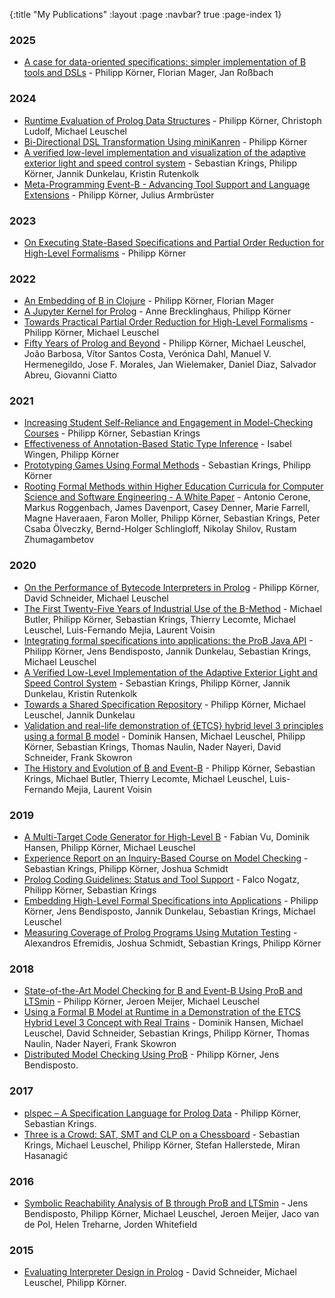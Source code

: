 {:title "My Publications"
 :layout :page
 :navbar? true
 :page-index 1}

### 2025
- [A case for data-oriented specifications: simpler implementation of B tools and DSLs](/posts-output/2025-03-15-STTT-lisb-journal) - Philipp Körner, Florian Mager, Jan Roßbach

### 2024
- [Runtime Evaluation of Prolog Data Structures](/posts-output/2024-08-02-WLP24-prolog-datastructures) - Philipp Körner, Christoph Ludolf, Michael Leuschel
- [Bi-Directional DSL Transformation Using miniKanren](/posts-output/2024-08-02-WLP24-lisb-miniKanren) - Philipp Körner
- [A verified low-level implementation and visualization of the adaptive exterior light and speed control system](/posts-output/2024-05-13-STTT-els-scs-case-study) - Sebastian Krings, Philipp Körner, Jannik Dunkelau, Kristin Rutenkolk
- [Meta-Programming Event-B - Advancing Tool Support and Language Extensions](/posts-output/2024-04-19-ABZ24-lisb-eventb) - Philipp Körner, Julius Armbrüster

### 2023
- [On Executing State-Based Specifications and Partial Order Reduction for High-Level Formalisms](/posts-output/2023-01-13-HHU-dissertation) - Philipp Körner

### 2022

- [An Embedding of B in Clojure](/posts-output/2022-09-08-MoDeVVa22-lisb) - Philipp Körner, Florian Mager
- [A Jupyter Kernel for Prolog](/posts-output/2022-09-06-WLP22-jupyter-sicstus) - Anne Brecklinghaus, Philipp Körner
- [Towards Practical Partial Order Reduction for High-Level Formalisms](/posts-output/2022-05-06-VSTTE22-por) - Philipp Körner, Michael Leuschel
- [Fifty Years of Prolog and Beyond](/posts-output/2022-03-09-TPLP-50-years-prolog) - Philipp Körner, Michael Leuschel, João Barbosa, Vítor Santos Costa, Verónica Dahl, Manuel V. Hermenegildo, Jose F. Morales, Jan Wielemaker, Daniel Diaz, Salvador Abreu, Giovanni Ciatto 

### 2021
- [Increasing Student Self-Reliance and Engagement in Model-Checking Courses](/posts-output/2021-10-22-FMTea21-model-checking-course) - Philipp Körner, Sebastian Krings
- [Effectiveness of Annotation-Based Static Type Inference](/posts-output/2020-12-01-WFLP20-plstatic) - Isabel Wingen, Philipp Körner
- [Prototyping Games Using Formal Methods](/posts-output/2020-01-07-FMFun19-prototyping-games) - Sebastian Krings, Philipp Körner
- [Rooting Formal Methods within Higher Education Curricula for Computer Science and Software Engineering - A White Paper](/posts-output/2021-03-11-FMFun-fm-whitepaper) - Antonio Cerone, Markus Roggenbach, James Davenport, Casey Denner, Marie Farrell, Magne Haveraaen, Faron Moller, Philipp Körner, Sebastian Krings, Peter Csaba Ölveczky, Bernd-Holger Schlingloff, Nikolay Shilov, Rustam Zhumagambetov

### 2020
- [On the Performance of Bytecode Interpreters in Prolog](/posts-output/2020-12-01-WFLP20-bytecode-interpreters-prolog) - Philipp Körner, David Schneider, Michael Leuschel
- [The First Twenty-Five Years of Industrial Use of the B-Method](/posts-output/2020-08-12-FMICS-25-years-B) - Michael Butler, Philipp Körner, Sebastian Krings, Thierry Lecomte, Michael Leuschel, Luis-Fernando Mejia, Laurent Voisin 
- [Integrating formal specifications into applications: the ProB Java API](/posts-output/2020-08-13-FMSD-prob-java-api) - Philipp Körner, Jens Bendisposto, Jannik Dunkelau, Sebastian Krings, Michael Leuschel
- [A Verified Low-Level Implementation of the Adaptive Exterior Light and Speed Control System](/posts-output/2020-03-26-ABZ20-els-scs-case-study) - Sebastian Krings, Philipp Körner, Jannik Dunkelau, Kristin Rutenkolk
- [Towards a Shared Specification Repository](/posts-output/2020-03-13-ABZ20-b-repo) - Philipp Körner, Michael Leuschel, Jannik Dunkelau
- [Validation and real-life demonstration of {ETCS} hybrid level 3 principles using a formal B model](/posts-output/2019-12-18-STTT-hl3-case-study) - Dominik Hansen, Michael Leuschel, Philipp Körner, Sebastian Krings, Thomas Naulin, Nader Nayeri, David Schneider, Frank Skowron 
- [The History and Evolution of B and Event-B](/posts-output/2019-07-02-HFM-history-b) - Philipp Körner, Sebastian Krings, Michael Butler, Thierry Lecomte, Michael Leuschel, Luis-Fernando Mejia, Laurent Voisin

### 2019
- [A Multi-Target Code Generator for High-Level B](/posts-output/2019-10-01-iFM19-b2program) - Fabian Vu, Dominik Hansen, Philipp Körner, Michael Leuschel
- [Experience Report on an Inquiry-Based Course on Model Checking](/posts-output/2019-08-05-SEUH19-mc-course) - Sebastian Krings, Philipp Körner, Joshua Schmidt
- [Prolog Coding Guidelines: Status and Tool Support](/posts-output/2019-07-24-ICLP19-prolog-style) - Falco Nogatz, Philipp Körner, Sebastian Krings
- [Embedding High-Level Formal Specifications into Applications](/posts-output/2019-07-09-FM19-exec-specs) - Philipp Körner, Jens Bendisposto, Jannik Dunkelau, Sebastian Krings, Michael Leuschel
- [Measuring Coverage of Prolog Programs Using Mutation Testing](/posts-output/2019-02-08-WFLP18-mutation-testing) - Alexandros Efremidis, Joshua Schmidt, Sebastian Krings, Philipp Körner

### 2018
- [State-of-the-Art Model Checking for B and Event-B Using ProB and LTSmin](/posts-output/2018-06-29-iFM18-ltsmin-prob) - Philipp Körner, Jeroen Meijer, Michael Leuschel
- [Using a Formal B Model at Runtime in a Demonstration of the ETCS Hybrid Level 3 Concept with Real Trains](/posts-output/2018-03-22-ABZ18-hl3-case-study) - Dominik Hansen, Michael Leuschel, David Schneider, Sebastian Krings, Philipp Körner, Thomas Naulin, Nader Nayeri, Frank Skowron
- [Distributed Model Checking Using ProB](/posts-output/2018-01-29-NFM18-distb) - Philipp Körner, Jens Bendisposto.

### 2017
- [plspec – A Specification Language for Prolog Data](/posts-output/2018-02-21-DECLARE17-plspec) - Philipp Körner, Sebastian Krings.
- [Three is a Crowd: SAT, SMT and CLP on a Chessboard](/posts-output/2017-10-16-PADL17-crowded-chessboard) - Sebastian Krings, Michael Leuschel, Philipp Körner, Stefan Hallerstede, Miran Hasanagić

### 2016
- [Symbolic Reachability Analysis of B through ProB and LTSmin](/posts-output/2016-03-15-iFM16-ltsmin-prob) - Jens Bendisposto, Philipp Körner, Michael Leuschel, Jeroen Meijer, Jaco van de Pol, Helen Treharne, Jorden Whitefield

### 2015
- [Evaluating Interpreter Design in Prolog](/posts-output/2015-09-02-KPS15-interpreters-prolog) - David Schneider, Michael Leuschel, Philipp Körner.
